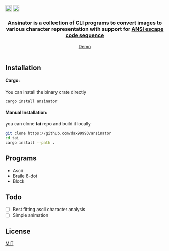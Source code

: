 [<img alt="github" src="https://img.shields.io/static/v1?label=github&message=ansinator&color=acb0d0&logo=Github&style=flat-square&logoColor=a9b1d6" height="20">](https://github.com/dax99993/ansinator)
[<img alt="crates" src="https://img.shields.io/crates/v/ansinator?logo=rust&logoColor=a9b1d6&style=flat-square&color=fc8d62" height="20">](https://crates.io/crates/ansinator)
<div align="center">

  <h3>
Ansinator is a collection of CLI programs to convert images to various character representation with support for <a href ="https://en.wikipedia.org/wiki/ANSI_escape_code" > ANSI escape code sequence </a>
  </h3>
</div>

<div align="center">
  <a href="https://github.com/dax99993/ansinator/blob/main/demo/demo.md">Demo</a>
  <br/><br/>
</div>

## Installation
#### Cargo:
You can install the binary crate directly
```sh
cargo install ansinator 
```

#### Manual Installation:
you can clone **tai** repo and build it locally
```sh
git clone https://github.com/dax99993/ansinator
cd tai
cargo install --path .
```

## Programs
- Ascii
- Braile 8-dot
- Block


## Todo
- [ ] Best fitting ascii character analysis 
- [ ] Simple animation

## License
[MIT](https://mit-license.org/)
